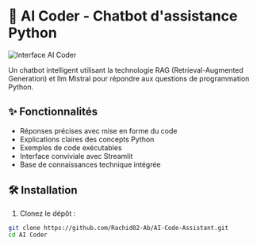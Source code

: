 # 🐍 AI Coder - Chatbot d'assistance Python

![Interface AI Coder](screencapture-localhost-8501-2025-04-15-17_13_59.png)

Un chatbot intelligent utilisant la technologie RAG (Retrieval-Augmented Generation) et llm Mistral pour répondre aux questions de programmation Python.

## ✨ Fonctionnalités

- Réponses précises avec mise en forme du code
- Explications claires des concepts Python
- Exemples de code exécutables
- Interface conviviale avec Streamlit
- Base de connaissances technique intégrée

## 🛠️ Installation

1. Clonez le dépôt :
```bash
git clone https://github.com/Rachid02-Ab/AI-Code-Assistant.git
cd AI Coder